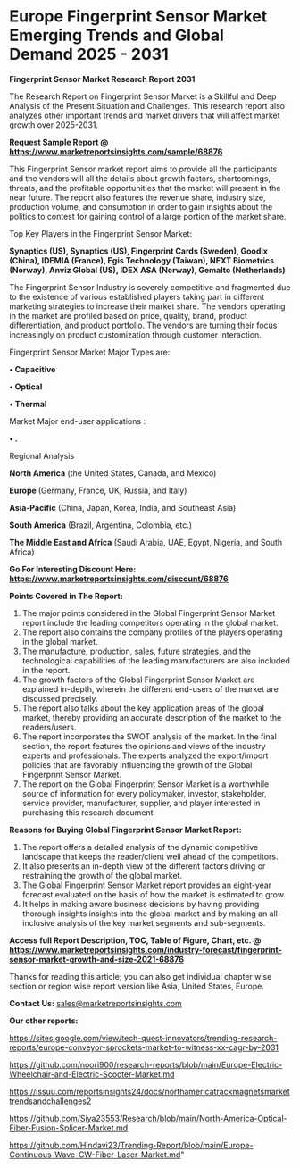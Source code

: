 # Europe Fingerprint Sensor Market Emerging Trends and Global Demand 2025 - 2031

<strong>Fingerprint Sensor Market Research Report 2031</strong>

The Research Report on Fingerprint Sensor Market is a Skillful and Deep Analysis of the Present Situation and Challenges. This research report also analyzes other important trends and market drivers that will affect market growth over 2025-2031.

<strong>Request Sample Report @ <a href=https://www.marketreportsinsights.com/sample/68876>https://www.marketreportsinsights.com/sample/68876</a></strong>

This Fingerprint Sensor market report aims to provide all the participants and the vendors will all the details about growth factors, shortcomings, threats, and the profitable opportunities that the market will present in the near future. The report also features the revenue share, industry size, production volume, and consumption in order to gain insights about the politics to contest for gaining control of a large portion of the market share.

Top Key Players in the Fingerprint Sensor Market:

<strong>Synaptics (US), Synaptics (US), Fingerprint Cards (Sweden), Goodix (China), IDEMIA (France), Egis Technology (Taiwan), NEXT Biometrics (Norway), Anviz Global (US), IDEX ASA (Norway), Gemalto (Netherlands)</strong>

The Fingerprint Sensor Industry is severely competitive and fragmented due to the existence of various established players taking part in different marketing strategies to increase their market share. The vendors operating in the market are profiled based on price, quality, brand, product differentiation, and product portfolio. The vendors are turning their focus increasingly on product customization through customer interaction.

Fingerprint Sensor Market Major Types are:

<strong>• Capacitive

• Optical

• Thermal</strong>

Market Major end-user applications :

<strong>• .</strong>

Regional Analysis

</u><strong><b>North America</b></strong> (the United States, Canada, and Mexico)

<strong><b>Europe </b></strong>(Germany, France, UK, Russia, and Italy)

<strong><b>Asia-Pacific</b></strong> (China, Japan, Korea, India, and Southeast Asia)

<strong><b>South America</b></strong> (Brazil, Argentina, Colombia, etc.)

<strong><b>The Middle East and Africa</b></strong> (Saudi Arabia, UAE, Egypt, Nigeria, and South Africa)

<strong>Go For Interesting Discount Here: <a href=https://www.marketreportsinsights.com/discount/68876>https://www.marketreportsinsights.com/discount/68876</a></strong>

<strong>Points Covered in The Report:</strong>
<ol>
  <li>The major points considered in the Global Fingerprint Sensor Market report include the leading competitors operating in the global market.</li>
  <li>The report also contains the company profiles of the players operating in the global market.</li>
  <li>The manufacture, production, sales, future strategies, and the technological capabilities of the leading manufacturers are also included in the report.</li>
  <li>The growth factors of the Global Fingerprint Sensor Market are explained in-depth, wherein the different end-users of the market are discussed precisely.</li>
  <li>The report also talks about the key application areas of the global market, thereby providing an accurate description of the market to the readers/users.</li>
  <li>The report incorporates the SWOT analysis of the market. In the final section, the report features the opinions and views of the industry experts and professionals. The experts analyzed the export/import policies that are favorably influencing the growth of the Global Fingerprint Sensor Market.</li>
  <li>The report on the Global Fingerprint Sensor Market is a worthwhile source of information for every policymaker, investor, stakeholder, service provider, manufacturer, supplier, and player interested in purchasing this research document.</li>
</ol>
<strong>Reasons for Buying Global Fingerprint Sensor Market Report:</strong>

<ol>
  <li>The report offers a detailed analysis of the dynamic competitive landscape that keeps the reader/client well ahead of the competitors.</li>
  <li>It also presents an in-depth view of the different factors driving or restraining the growth of the global market.</li>
  <li>The Global Fingerprint Sensor Market report provides an eight-year forecast evaluated on the basis of how the market is estimated to grow.</li>
  <li>It helps in making aware business decisions by having providing thorough insights insights into the global market and by making an all-inclusive analysis of the key market segments and sub-segments.</li>
</ol>
<strong>Access full Report Description, TOC, Table of Figure, Chart, etc. @ <a href=https://www.marketreportsinsights.com/industry-forecast/fingerprint-sensor-market-growth-and-size-2021-68876>https://www.marketreportsinsights.com/industry-forecast/fingerprint-sensor-market-growth-and-size-2021-68876</a></strong>


Thanks for reading this article; you can also get individual chapter wise section or region wise report version like Asia, United States, Europe.

<strong>Contact Us:</strong>
sales@marketreportsinsights.com

<strong>Our other reports:</strong>

<a href=https://sites.google.com/view/tech-quest-innovators/trending-research-reports/europe-conveyor-sprockets-market-to-witness-xx-cagr-by-2031>https://sites.google.com/view/tech-quest-innovators/trending-research-reports/europe-conveyor-sprockets-market-to-witness-xx-cagr-by-2031</a>

<a href=https://github.com/noori900/research-reports/blob/main/Europe-Electric-Wheelchair-and-Electric-Scooter-Market.md>https://github.com/noori900/research-reports/blob/main/Europe-Electric-Wheelchair-and-Electric-Scooter-Market.md</a>

<a href=https://issuu.com/reportsinsights24/docs/northamericatrackmagnetsmarkettrendsandchallenges2>https://issuu.com/reportsinsights24/docs/northamericatrackmagnetsmarkettrendsandchallenges2</a>

<a href=https://github.com/Siya23553/Research/blob/main/North-America-Optical-Fiber-Fusion-Splicer-Market.md>https://github.com/Siya23553/Research/blob/main/North-America-Optical-Fiber-Fusion-Splicer-Market.md</a>

<a href=https://github.com/Hindavi23/Trending-Report/blob/main/Europe-Continuous-Wave-CW-Fiber-Laser-Market.md>https://github.com/Hindavi23/Trending-Report/blob/main/Europe-Continuous-Wave-CW-Fiber-Laser-Market.md</a>"

